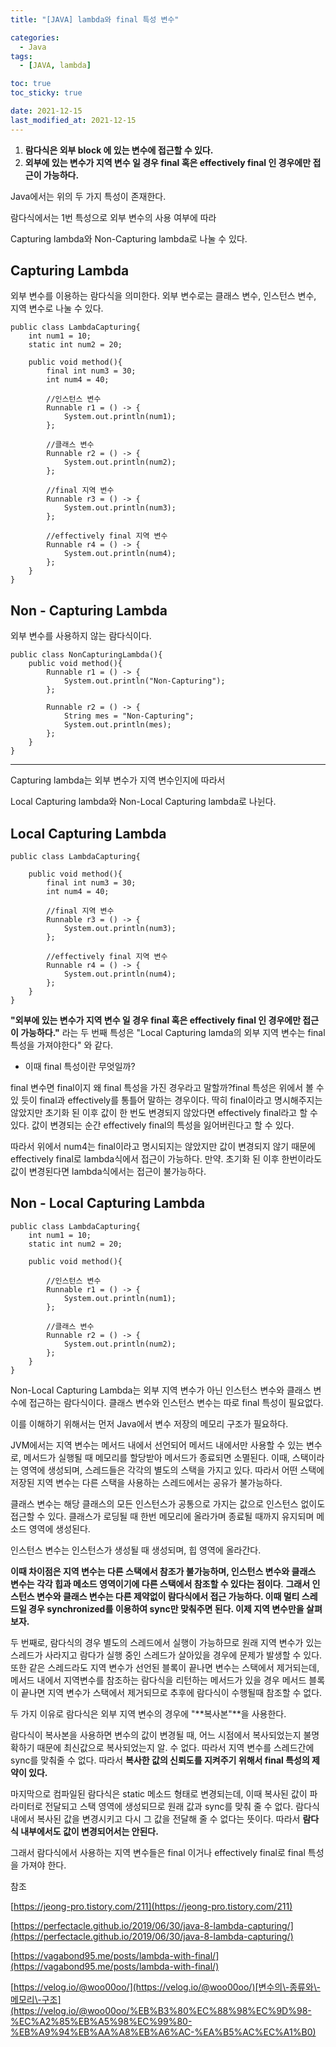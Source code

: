 ```yaml
---
title: "[JAVA] lambda와 final 특성 변수"

categories:
  - Java
tags:
  - [JAVA, lambda]

toc: true
toc_sticky: true

date: 2021-12-15
last_modified_at: 2021-12-15
---
```


1.  **람다식은 외부 block 에 있는 변수에 접근할 수 있다.**
2.  **외부에 있는 변수가 지역 변수 일 경우 final 혹은 effectively final 인 경우에만 접근이 가능하다.**

Java에서는 위의 두 가지 특성이 존재한다.

람다식에서는 1번 특성으로 외부 변수의 사용 여부에 따라

Capturing lambda와 Non-Capturing lambda로 나눌 수 있다.

## **Capturing Lambda**

외부 변수를 이용하는 람다식을 의미한다. 외부 변수로는 클래스 변수, 인스턴스 변수, 지역 변수로 나눌 수 있다.

```
public class LambdaCapturing{
	int num1 = 10;
    static int num2 = 20;

    public void method(){
    	final int num3 = 30;
        int num4 = 40;

        //인스턴스 변수
        Runnable r1 = () -> {
        	System.out.println(num1);
        };

        //클래스 변수
        Runnable r2 = () -> {
        	System.out.println(num2);
        };

        //final 지역 변수
        Runnable r3 = () -> {
        	System.out.println(num3);
        };

        //effectively final 지역 변수
        Runnable r4 = () -> {
        	System.out.println(num4);
        };
    }
}
```

## **Non - Capturing Lambda**

외부 변수를 사용하지 않는 람다식이다.

```
public class NonCapturingLambda(){
	public void method(){
    	Runnable r1 = () -> {
        	System.out.println("Non-Capturing");
        };

        Runnable r2 = () -> {
        	String mes = "Non-Capturing";
            System.out.println(mes);
        };
    }
}
```

---

Capturing lambda는 외부 변수가 지역 변수인지에 따라서

Local Capturing lambda와 Non-Local Capturing lambda로 나뉜다.

## **Local Capturing Lambda**

```
public class LambdaCapturing{

    public void method(){
    	final int num3 = 30;
        int num4 = 40;

        //final 지역 변수
        Runnable r3 = () -> {
        	System.out.println(num3);
        };

        //effectively final 지역 변수
        Runnable r4 = () -> {
        	System.out.println(num4);
        };
    }
}
```

**"외부에 있는 변수가 지역 변수 일 경우 final 혹은 effectively final 인 경우에만 접근이 가능하다."** 라는 두 번째 특성은 "Local Capturing lamda의 외부 지역 변수는 final 특성을 가져야한다" 와 같다.

- 이때 final 특성이란 무엇일까?

final 변수면 final이지 왜 final 특성을 가진 경우라고 말할까?final 특성은 위에서 볼 수 있 듯이 final과 effectively를 통틀어 말하는 경우이다. 딱히 final이라고 명시해주지는 않았지만 초기화 된 이후 값이 한 번도 변경되지 않았다면 effectively final라고 할 수 있다. 값이 변경되는 순간 effectively final의 특성을 잃어버린다고 할 수 있다.

따라서 위에서 num4는 final이라고 명시되지는 않았지만 값이 변경되지 않기 때문에 effectively final로 lambda식에서 접근이 가능하다. 만약. 초기화 된 이후 한번이라도 값이 변경된다면 lambda식에서는 접근이 불가능하다.

## **Non - Local Capturing Lambda**

```
public class LambdaCapturing{
	int num1 = 10;
    static int num2 = 20;

    public void method(){

        //인스턴스 변수
        Runnable r1 = () -> {
        	System.out.println(num1);
        };

        //클래스 변수
        Runnable r2 = () -> {
        	System.out.println(num2);
        };
    }
}
```

Non-Local Capturing Lambda는 외부 지역 변수가 아닌 인스턴스 변수와 클래스 변수에 접근하는 람다식이다. 클래스 변수와 인스턴스 변수는 따로 final 특성이 필요없다.

이를 이해하기 위해서는 먼저 Java에서 변수 저장의 메모리 구조가 필요하다.

JVM에서는 지역 변수는 메서드 내에서 선언되어 메서드 내에서만 사용할 수 있는 변수로, 메서드가 실행될 때 메모리를 할당받아 메서드가 종료되면 소멸된다. 이때, 스택이라는 영역에 생성되며, 스레드들은 각각의 별도의 스택을 가지고 있다. 따라서 어떤 스택에 저장된 지역 변수는 다른 스택을 사용하는 스레드에서는 공유가 불가능하다.

클래스 변수는 해당 클래스의 모든 인스턴스가 공통으로 가지는 값으로 인스턴스 없이도 접근할 수 있다. 클래스가 로딩될 때 한번 메모리에 올라가며 종료될 때까지 유지되며 메소드 영역에 생성된다.

인스턴스 변수는 인스턴스가 생성될 때 생성되며, 힙 영역에 올라간다.

**이때 차이점은 지역 변수는 다른 스택에서 참조가 불가능하며, 인스턴스 변수와 클래스 변수는 각각 힙과 메소드 영역이기에 다른 스택에서 참조할 수 있다는 점이다**. **그래서 인스턴스 변수와 클래스 변수는 다른 제약없이 람다식에서 접근 가능하다. 이때 멀티 스레드일 경우 synchronized를 이용하여 sync만 맞춰주면 된다. 이제 지역 변수만을 살펴보자.**

두 번째로, 람다식의 경우 별도의 스레드에서 실행이 가능하므로 원래 지역 변수가 있는 스레드가 사라지고 람다가 실행 중인 스레드가 살아있을 경우에 문제가 발생할 수 있다. 또한 같은 스레드라도 지역 변수가 선언된 블록이 끝나면 변수는 스택에서 제거되는데, 메서드 내에서 지역변수를 참조하는 람다식을 리턴하는 메서드가 있을 경우 메서드 블록이 끝나면 지역 변수가 스택에서 제거되므로 추후에 람다식이 수행될때 참조할 수 없다.

두 가지 이유로 람다식은 외부 지역 변수의 경우에 "**복사본"**을 사용한다.

람다식이 복사본을 사용하면 변수의 값이 변경될 때, 어느 시점에서 복사되었는지 불명확하기 때문에 최신값으로 복사되었는지 알. 수 없다. 따라서 지역 변수를 스레드간에 sync를 맞춰줄 수 없다. 따라서 **복사한 값의 신뢰도를 지켜주기 위해서 final 특성의 제약이 있다.**

마지막으로 컴파일된 람다식은 static 메소드 형태로 변경되는데, 이때 복사된 값이 파라미터로 전달되고 스택 영역에 생성되므로 원래 값과 sync를 맞춰 줄 수 없다. 람다식내에서 복사된 값을 변경시키고 다시 그 값을 전달해 줄 수 없다는 뜻이다. 따라서 **람다식 내부에서도 값이 변경되어서는 안된다.**

그래서 람다식에서 사용하는 지역 변수들은 final 이거나 effectively final로 final 특성을 가져야 한다.

참조

[https://jeong-pro.tistory.com/211](https://jeong-pro.tistory.com/211)

[https://perfectacle.github.io/2019/06/30/java-8-lambda-capturing/](https://perfectacle.github.io/2019/06/30/java-8-lambda-capturing/)

[https://vagabond95.me/posts/lambda-with-final/](https://vagabond95.me/posts/lambda-with-final/)

[https://velog.io/@woo00oo/](https://velog.io/@woo00oo/)[변수의\-종류와\-메모리\-구조](https://velog.io/@woo00oo/%EB%B3%80%EC%88%98%EC%9D%98-%EC%A2%85%EB%A5%98%EC%99%80-%EB%A9%94%EB%AA%A8%EB%A6%AC-%EA%B5%AC%EC%A1%B0)
